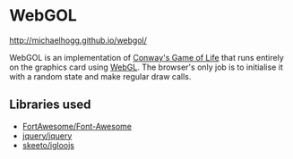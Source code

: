# WebGOL

http://michaelhogg.github.io/webgol/

WebGOL is an implementation of [Conway's Game of Life](http://en.wikipedia.org/wiki/Conway%27s_Game_of_Life) that runs entirely on the
graphics card using [WebGL](http://en.wikipedia.org/wiki/WebGL). The browser's only job is to initialise it with a random state and make regular draw calls.


## Libraries used

* [FortAwesome/Font-Awesome](https://github.com/FortAwesome/Font-Awesome)
* [jquery/jquery](https://github.com/jquery/jquery)
* [skeeto/igloojs](https://github.com/skeeto/igloojs)
